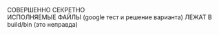 СОВЕРШЕННО СЕКРЕТНО <br>
ИСПОЛНЯЕМЫЕ ФАЙЛЫ (google тест и решение варианта) ЛЕЖАТ В build/bin (это неправда) <br>
